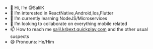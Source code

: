 - 👋 Hi, I’m @SalilK
- 👀 I’m interested in ReactNative,Android,Ios,Flutter
- 🌱 I’m currently learning NodeJS/Microservices
- 💞️ I’m looking to collaborate on everything mobile related
- 📫 How to reach me  salil.k@ext.quickplay.com and the other usual suspects
- 😄 Pronouns: He/Him
<!---
SalilRN/SalilRN is a ✨ special ✨ repository because its `README.md` (this file) appears on your GitHub profile.
You can click the Preview link to take a look at your changes.
--->
